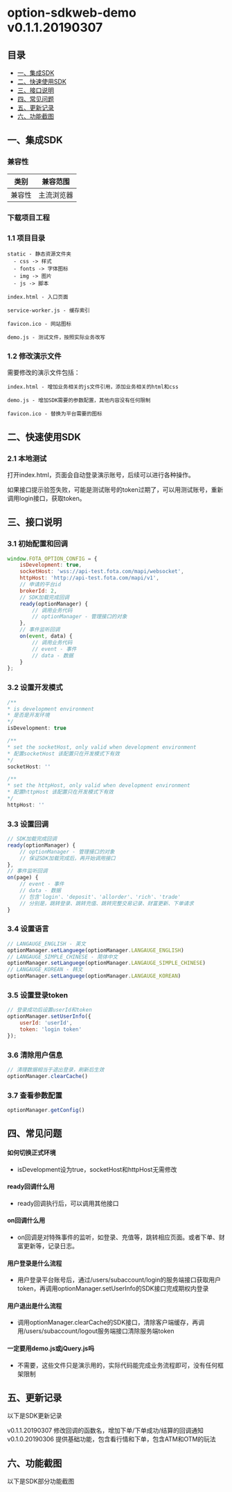 # option-sdkweb-demo v0.1.1.20190307
## 目录
- [一、集成SDK](#一集成sdk)
- [二、快速使用SDK](#二快速使用sdk)
- [三、接口说明](#三接口说明)
- [四、常见问题](#四常见问题)
- [五、更新记录](#五更新记录)
- [六、功能截图](#六功能截图)


## 一、集成SDK

### 兼容性

| 类别     | 兼容范围                      |
| -------- | ----------------------------- |
| 兼容性     | 主流浏览器       |

### 下载项目工程

### 1.1 项目目录

```
static - 静态资源文件夹
  - css -> 样式
  - fonts -> 字体图标
  - img -> 图片
  - js -> 脚本

index.html - 入口页面

service-worker.js - 缓存索引

favicon.ico - 网站图标

demo.js - 测试文件，按照实际业务改写
```

### 1.2 修改演示文件

需要修改的演示文件包括：
```
index.html - 增加业务相关的js文件引用，添加业务相关的html和css

demo.js - 增加SDK需要的参数配置，其他内容没有任何限制

favicon.ico - 替换为平台需要的图标
```


## 二、快速使用SDK

### 2.1 本地测试

打开index.html，页面会自动登录演示账号，后续可以进行各种操作。

如果接口提示验签失败，可能是测试账号的token过期了，可以用测试账号，重新调用login接口，获取token。


## 三、接口说明

### 3.1 初始配置和回调

```javascript
window.FOTA_OPTION_CONFIG = {
    isDevelopment: true,
    socketHost: 'wss://api-test.fota.com/mapi/websocket',
    httpHost: 'http://api-test.fota.com/mapi/v1',
    // 申请的平台id
    brokerId: 2,
    // SDK加载完成回调
    ready(optionManager) {
        // 调用业务代码
        // optionManager - 管理接口的对象
    },
    // 事件监听回调
    on(event, data) {
        // 调用业务代码
        // event - 事件
        // data - 数据
    }
};
```

### 3.2 设置开发模式

```javascript
/**
* is development environment
* 是否是开发环境
*/
isDevelopment: true

/**
* set the socketHost, only valid when development environment
* 配置socketHost 该配置只在开发模式下有效
*/
socketHost: ''

/**
* set the httpHost, only valid when development environment
* 配置httpHost 该配置只在开发模式下有效
*/
httpHost: ''
```

### 3.3 设置回调

```javascript
// SDK加载完成回调
ready(optionManager) {
    // optionManager - 管理接口的对象
    // 保证SDK加载完成后，再开始调用接口
},
// 事件监听回调
on(page) {
    // event - 事件
    // data - 数据
    // 包含'login'、'deposit'、'allorder'、'rich'、'trade'
    // 分别是，跳转登录、跳转充值、跳转完整交易记录、财富更新、下单请求
}
```

### 3.4 设置语言

```javascript
// LANGAUGE_ENGLISH - 英文
optionManager.setLanguege(optionManager.LANGAUGE_ENGLISH)
// LANGAUGE_SIMPLE_CHINESE - 简体中文
optionManager.setLanguege(optionManager.LANGAUGE_SIMPLE_CHINESE)
// LANGAUGE_KOREAN - 韩文
optionManager.setLanguege(optionManager.LANGAUGE_KOREAN)
```

### 3.5 设置登录token

```javascript
// 登录成功后设置userId和token
optionManager.setUserInfo({
    userId: 'userId',
    token: 'login token'
});
```

### 3.6 清除用户信息

```javascript
// 清理数据相当于退出登录，刷新后生效
optionManager.clearCache()
```

### 3.7 查看参数配置
```javascript
optionManager.getConfig()
```


## 四、常见问题

#### 如何切换正式环境
- isDevelopment设为true，socketHost和httpHost无需修改

#### ready回调什么用
- ready回调执行后，可以调用其他接口

#### on回调什么用
- on回调是对特殊事件的监听，如登录、充值等，跳转相应页面。或者下单、财富更新等，记录日志。

#### 用户登录是什么流程
- 用户登录平台账号后，通过/users/subaccount/login的服务端接口获取用户token，再调用optionManager.setUserInfo的SDK接口完成期权内登录

#### 用户退出是什么流程
- 调用optionManager.clearCache的SDK接口，清除客户端缓存，再调用/users/subaccount/logout服务端接口清除服务端token

#### 一定要用demo.js或jQuery.js吗
- 不需要，这些文件只是演示用的，实际代码能完成业务流程即可，没有任何框架限制


## 五、更新记录
以下是SDK更新记录

v0.1.1.20190307 修改回调的函数名，增加下单/下单成功/结算的回调通知
v0.1.0.20190306 提供基础功能，包含看行情和下单，包含ATM和OTM的玩法


## 六、功能截图
以下是SDK部分功能截图
